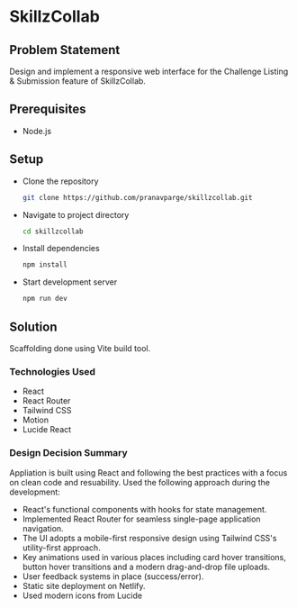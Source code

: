# SkillzCollab

## Problem Statement

Design and implement a responsive web interface for the Challenge Listing &amp; Submission feature of SkillzCollab.

## Prerequisites

- Node.js

## Setup

- Clone the repository

  ```bash
  git clone https://github.com/pranavparge/skillzcollab.git
  ```

- Navigate to project directory

  ```bash
  cd skillzcollab
  ```

- Install dependencies

  ```bash
  npm install
  ```

- Start development server

  ```bash
  npm run dev
  ```

## Solution

Scaffolding done using Vite build tool.

### Technologies Used

- React
- React Router
- Tailwind CSS
- Motion
- Lucide React

### Design Decision Summary

Appliation is built using React and following the best practices with a focus on clean code and resuability.
Used the following approach during the development:

- React's functional components with hooks for state management.
- Implemented React Router for seamless single-page application navigation.
- The UI adopts a mobile-first responsive design using Tailwind CSS's utility-first approach.
- Key animations used in various places including card hover transitions, button hover transitions and a modern drag-and-drop file uploads.
- User feedback systems in place (success/error).
- Static site deployment on Netlify.
- Used modern icons from Lucide
